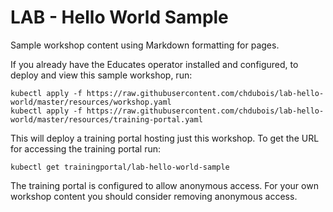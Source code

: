 LAB - Hello World Sample
=====================

Sample workshop content using Markdown formatting for pages.

If you already have the Educates operator installed and configured, to
deploy and view this sample workshop, run:

```
kubectl apply -f https://raw.githubusercontent.com/chdubois/lab-hello-world/master/resources/workshop.yaml
kubectl apply -f https://raw.githubusercontent.com/chdubois/lab-hello-world/master/resources/training-portal.yaml
```

This will deploy a training portal hosting just this workshop. To get the
URL for accessing the training portal run:

```
kubectl get trainingportal/lab-hello-world-sample
```

The training portal is configured to allow anonymous access. For your own
workshop content you should consider removing anonymous access.

